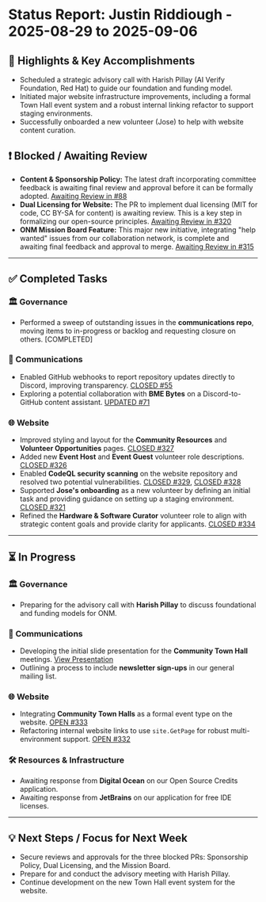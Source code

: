 # Status Report: Justin Riddiough - 2025-08-29 to 2025-09-06 

## 🎯 Highlights & Key Accomplishments
- Scheduled a strategic advisory call with Harish Pillay (AI Verify Foundation, Red Hat) to guide our foundation and funding model.
- Initiated major website infrastructure improvements, including a formal Town Hall event system and a robust internal linking refactor to support staging environments.
- Successfully onboarded a new volunteer (Jose) to help with website content curation.

## ❗ Blocked / Awaiting Review
*   **Content & Sponsorship Policy:** The latest draft incorporating committee feedback is awaiting final review and approval before it can be formally adopted. [Awaiting Review in #88](https://github.com/open-neuromorphic/communications/pull/88)
*   **Dual Licensing for Website:** The PR to implement dual licensing (MIT for code, CC BY-SA for content) is awaiting review. This is a key step in formalizing our open-source principles. [Awaiting Review in #320](https://github.com/open-neuromorphic/open-neuromorphic.github.io/pull/320)
*   **ONM Mission Board Feature:** This major new initiative, integrating "help wanted" issues from our collaboration network, is complete and awaiting final feedback and approval to merge. [Awaiting Review in #315](https://github.com/open-neuromorphic/open-neuromorphic.github.io/pull/315)

---

## ✅ Completed Tasks

### 🏛️ Governance
- Performed a sweep of outstanding issues in the **communications repo**, moving items to in-progress or backlog and requesting closure on others. [COMPLETED]

### 📣 Communications
- Enabled GitHub webhooks to report repository updates directly to Discord, improving transparency. [CLOSED #55](https://github.com/open-neuromorphic/communications/issues/55)
- Exploring a potential collaboration with **BME Bytes** on a Discord-to-GitHub content assistant. [UPDATED #71](https://github.com/open-neuromorphic/communications/issues/71)

### 🌐 Website
- Improved styling and layout for the **Community Resources** and **Volunteer Opportunities** pages. [CLOSED #327](https://github.com/open-neuromorphic/open-neuromorphic.github.io/pull/327)
- Added new **Event Host** and **Event Guest** volunteer role descriptions. [CLOSED #326](https://github.com/open-neuromorphic/open-neuromorphic.github.io/pull/326)
- Enabled **CodeQL security scanning** on the website repository and resolved two potential vulnerabilities. [CLOSED #329](https://github.com/open-neuromorphic/open-neuromorphic.github.io/pull/329), [CLOSED #328](https://github.com/open-neuromorphic/open-neuromorphic.github.io/pull/328)
- Supported **Jose's onboarding** as a new volunteer by defining an initial task and providing guidance on setting up a staging environment. [CLOSED #321](https://github.com/open-neuromorphic/open-neuromorphic.github.io/issues/321)
- Refined the **Hardware & Software Curator** volunteer role to align with strategic content goals and provide clarity for applicants. [CLOSED #334](https://github.com/open-neuromorphic/open-neuromorphic.github.io/pull/334)

---

## ⏳ In Progress

### 🏛️ Governance
- Preparing for the advisory call with **Harish Pillay** to discuss foundational and funding models for ONM.

### 📣 Communications
- Developing the initial slide presentation for the **Community Town Hall** meetings. [View Presentation](https://visioninit.dev/th/)
- Outlining a process to include **newsletter sign-ups** in our general mailing list.

### 🌐 Website
- Integrating **Community Town Halls** as a formal event type on the website. [OPEN #333](https://github.com/open-neuromorphic/open-neuromorphic.github.io/issues/333)
- Refactoring internal website links to use `site.GetPage` for robust multi-environment support. [OPEN #332](https://github.com/open-neuromorphic/open-neuromorphic.github.io/issues/332)

### 🛠️ Resources & Infrastructure
- Awaiting response from **Digital Ocean** on our Open Source Credits application.
- Awaiting response from **JetBrains** on our application for free IDE licenses.

---

## 💡 Next Steps / Focus for Next Week
- Secure reviews and approvals for the three blocked PRs: Sponsorship Policy, Dual Licensing, and the Mission Board.
- Prepare for and conduct the advisory meeting with Harish Pillay.
- Continue development on the new Town Hall event system for the website.
